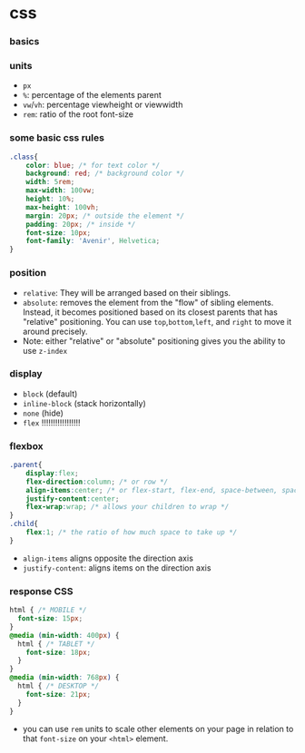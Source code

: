 # css

### basics

### units
- `px`
- `%`: percentage of the elements parent
- `vw`/`vh`: percentage viewheight or viewwidth
- `rem`: ratio of the root font-size

### some basic css rules
```css
.class{
    color: blue; /* for text color */
    background: red; /* background color */
    width: 5rem;
    max-width: 100vw;
    height: 10%;
    max-height: 100vh;
    margin: 20px; /* outside the element */
    padding: 20px; /* inside */
    font-size: 10px;
    font-family: 'Avenir', Helvetica;
}
```
### position
- `relative`: They will be arranged based on their siblings.
- `absolute`: removes the element from the "flow" of sibling elements. Instead, it becomes positioned based on its closest parents that has "relative" positioning. You can use `top`,`bottom`,`left`, and `right` to move it around precisely. 
- Note: either "relative" or "absolute" positioning gives you the ability to use `z-index`

### display

- `block` (default)
- `inline-block` (stack horizontally)
- `none` (hide)
- `flex` !!!!!!!!!!!!!!!!!

### flexbox
```css
.parent{
    display:flex;
    flex-direction:column; /* or row */
    align-items:center; /* or flex-start, flex-end, space-between, space-around, space-evenly */
    justify-content:center;
    flex-wrap:wrap; /* allows your children to wrap */
}
.child{
    flex:1; /* the ratio of how much space to take up */
}
```
- `align-items` aligns opposite the direction axis
- `justify-content`: aligns items on the direction axis

### response CSS
```css
html { /* MOBILE */
  font-size: 15px;
}
@media (min-width: 400px) {
  html { /* TABLET */
    font-size: 18px;
  }
}
@media (min-width: 768px) {
  html { /* DESKTOP */
    font-size: 21px;
  }
}
```
- you can use `rem` units to scale other elements on your page in relation to that `font-size` on your `<html>` element. 